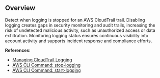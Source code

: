 ## Overview

Detect when logging is stopped for an AWS CloudTrail trail. Disabling logging creates gaps in security monitoring and audit trails, increasing the risk of undetected malicious activity, such as unauthorized access or data exfiltration. Monitoring logging status ensures continuous visibility into account activity and supports incident response and compliance efforts.

**References**:
- [Managing CloudTrail Logging](https://docs.aws.amazon.com/awscloudtrail/latest/userguide/cloudtrail-log-enable.html)
- [AWS CLI Command: stop-logging](https://awscli.amazonaws.com/v2/documentation/api/latest/reference/cloudtrail/stop-logging.html)
- [AWS CLI Command: start-logging](https://awscli.amazonaws.com/v2/documentation/api/latest/reference/cloudtrail/start-logging.html)
